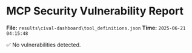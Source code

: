 # MCP Security Vulnerability Report
**File:** `results\cival-dashboard\tool_definitions.json`
**Time:** `2025-06-21 04:15:48`

✅ No vulnerabilities detected.